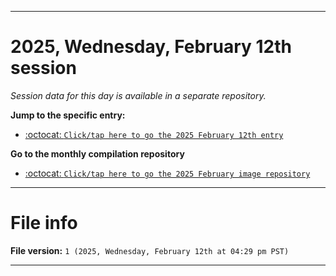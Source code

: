 
***

# 2025, Wednesday, February 12th session

_Session data for this day is available in a separate repository._

**Jump to the specific entry:**

- [:octocat: `Click/tap here to go the 2025 February 12th entry`](https://github.com/seanpm2001/SeansLifeArchive_Images_ModernSmurfsVillage_Y2025_V2/tree/SeansLifeArchive_ModernSmurfsVillage_Y2025_V2_Main-dev/2025/02_February/12/)

**Go to the monthly compilation repository**

- [:octocat: `Click/tap here to go the 2025 February image repository`](https://github.com/seanpm2001/SeansLifeArchive_Images_ModernSmurfsVillage_Y2025_V2/)

***

# File info

**File version:** `1 (2025, Wednesday, February 12th at 04:29 pm PST)`

***
